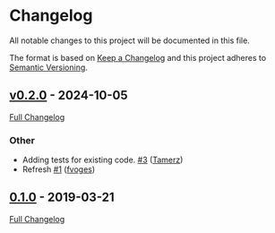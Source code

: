 <!-- markdownlint-disable MD024 -->
# Changelog

All notable changes to this project will be documented in this file.

The format is based on [Keep a Changelog](http://keepachangelog.com/en/1.0.0/) and this project adheres to [Semantic Versioning](http://semver.org).

## [v0.2.0](https://github.com/fvoges/puppet-windows_defender/tree/v0.2.0) - 2024-10-05

[Full Changelog](https://github.com/fvoges/puppet-windows_defender/compare/0.1.0...v0.2.0)

### Other

- Adding tests for existing code. [#3](https://github.com/fvoges/puppet-windows_defender/pull/3) ([Tamerz](https://github.com/Tamerz))
- Refresh [#1](https://github.com/fvoges/puppet-windows_defender/pull/1) ([fvoges](https://github.com/fvoges))

## [0.1.0](https://github.com/fvoges/puppet-windows_defender/tree/0.1.0) - 2019-03-21

[Full Changelog](https://github.com/fvoges/puppet-windows_defender/compare/fbe676bfa4603e1ebde8c4af7aca16d83e2427a6...0.1.0)
